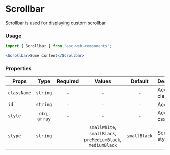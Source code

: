 # Scrollbar

Scrollbar is used for displaying custom scrollbar

### Usage

```js
import { Scrollbar } from "asc-web-components";
```

```jsx
<Scrollbar>Some content</Scrollbar>
```

### Properties

| Props       |      Type      | Required |                           Values                            |   Default    | Description          |
| ----------- | :------------: | :------: | :---------------------------------------------------------: | :----------: | -------------------- |
| `className` |    `string`    |    -     |                              -                              |      -       | Accepts class        |
| `id`        |    `string`    |    -     |                              -                              |      -       | Accepts id           |
| `style`     | `obj`, `array` |    -     |                              -                              |      -       | Accepts css style    |
| `stype`     |    `string`    |          | `smallWhite`, `smallBlack`, `preMediumBlack`, `mediumBlack` | `smallBlack` | Scrollbar style type |
